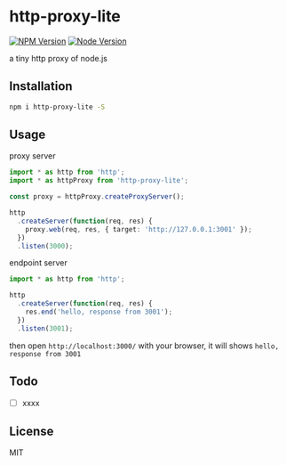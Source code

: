 # http-proxy-lite

[![NPM Version][npm-image]][npm-url]
[![Node Version][node-image]][node-url]

a tiny http proxy of node.js

## Installation

```bash
npm i http-proxy-lite -S
```

## Usage

proxy server

```typescript
import * as http from 'http';
import * as httpProxy from 'http-proxy-lite';

const proxy = httpProxy.createProxyServer();

http
  .createServer(function(req, res) {
    proxy.web(req, res, { target: 'http://127.0.0.1:3001' });
  })
  .listen(3000);
```

endpoint server

```typescript
import * as http from 'http';

http
  .createServer(function(req, res) {
    res.end('hello, response from 3001');
  })
  .listen(3001);
```

then open `http://localhost:3000/` with your browser, it will shows `hello, response from 3001`

## Todo

- [ ] xxxx

## License

MIT

[npm-image]: https://img.shields.io/npm/v/http-proxy-lite.svg
[npm-url]: https://www.npmjs.com/package/http-proxy-lite
[node-image]: https://img.shields.io/badge/node.js-%3E=8-brightgreen.svg
[node-url]: https://nodejs.org/download/

